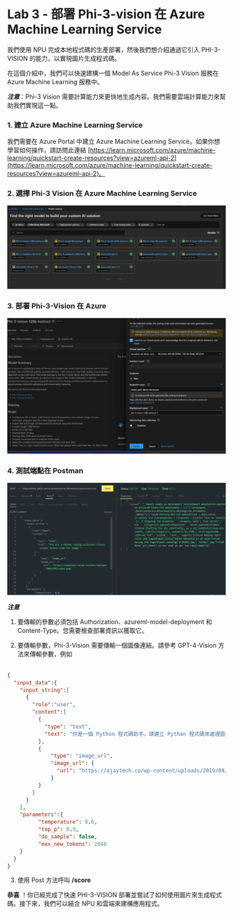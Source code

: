 ﻿# **Lab 3 - 部署 Phi-3-vision 在 Azure Machine Learning Service**

我們使用 NPU 完成本地程式碼的生產部署，然後我們想介紹通過它引入 PHI-3-VISION 的能力，以實現圖片生成程式碼。

在這個介紹中，我們可以快速建構一個 Model As Service Phi-3 Vision 服務在 Azure Machine Learning 服務中。

***注意***：Phi-3 Vision 需要計算能力來更快地生成內容。我們需要雲端計算能力來幫助我們實現這一點。

### **1. 建立 Azure Machine Learning Service**

我們需要在 Azure Portal 中建立 Azure Machine Learning Service。如果你想學習如何操作，請訪問此連結 [https://learn.microsoft.com/azure/machine-learning/quickstart-create-resources?view=azureml-api-2](https://learn.microsoft.com/azure/machine-learning/quickstart-create-resources?view=azureml-api-2)。

### **2. 選擇 Phi-3 Vision 在 Azure Machine Learning Service**

![目錄](../../../../../../../imgs/07/01/vison_catalog.png)

### **3. 部署 Phi-3-Vision 在 Azure**

![部署](../../../../../../../imgs/07/01/vision_deploy.png)

### **4. 測試端點在 Postman**

![Test](../../../../../../../imgs/07/01/vision_test.png)

***注意***

1. 要傳輸的參數必須包括 Authorization、azureml-model-deployment 和 Content-Type。您需要檢查部署資訊以獲取它。

2. 要傳輸參數，Phi-3-Vision 需要傳輸一個圖像連結。請參考 GPT-4-Vision 方法來傳輸參數，例如

```json

{
  "input_data":{
    "input_string":[
      {
        "role":"user",
        "content":[ 
          {
            "type": "text",
            "text": "你是一個 Python 程式碼助手。請建立 Python 程式碼來處理圖像 "
          },
          {
              "type": "image_url",
              "image_url": {
                "url": "https://ajaytech.co/wp-content/uploads/2019/09/index.png"
              }
          }
        ]
      }
    ],
    "parameters":{
          "temperature": 0.6,
          "top_p": 0.9,
          "do_sample": false,
          "max_new_tokens": 2048
    }
  }
}

```

3. 使用 Post 方法呼叫 **/score**

**恭喜** ！你已經完成了快速 PHI-3-VISION 部署並嘗試了如何使用圖片來生成程式碼。接下來，我們可以結合 NPU 和雲端來建構應用程式。

